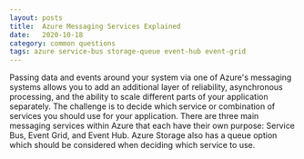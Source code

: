 ```yaml
---
layout: posts
title:  Azure Messaging Services Explained
date:   2020-10-18
category: common questions
tags: azure service-bus storage-queue event-hub event-grid 
---
```


Passing data and events around your system via one of Azure's messaging systems allows you to add an additional layer of reliability, asynchronous processing, and the ability to scale different parts of your application separately. The challenge is to decide which service or combination of services you should use for your application. There are three main messaging services within Azure that each have their own purpose: Service Bus, Event Grid, and Event Hub. Azure Storage also has a queue option which should be considered when deciding which service to use.